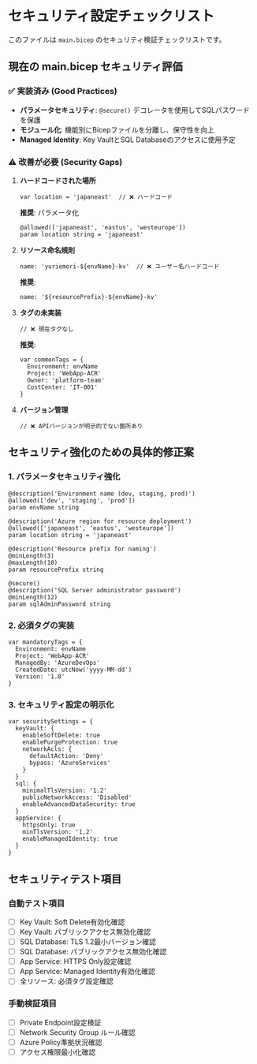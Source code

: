 # セキュリティ設定チェックリスト

このファイルは `main.bicep` のセキュリティ検証チェックリストです。

## 現在の main.bicep セキュリティ評価

### ✅ 実装済み (Good Practices)

- **パラメータセキュリティ**: `@secure()` デコレータを使用してSQLパスワードを保護
- **モジュール化**: 機能別にBicepファイルを分離し、保守性を向上
- **Managed Identity**: Key VaultとSQL Databaseのアクセスに使用予定

### ⚠️ 改善が必要 (Security Gaps)

1. **ハードコードされた場所**
   ```bicep
   var location = 'japaneast'  // ❌ ハードコード
   ```
   **推奨**: パラメータ化
   ```bicep
   @allowed(['japaneast', 'eastus', 'westeurope'])
   param location string = 'japaneast'
   ```

2. **リソース命名規則**
   ```bicep
   name: 'yuriemori-${envName}-kv'  // ❌ ユーザー名ハードコード
   ```
   **推奨**: 
   ```bicep
   name: '${resourcePrefix}-${envName}-kv'
   ```

3. **タグの未実装**
   ```bicep
   // ❌ 現在タグなし
   ```
   **推奨**:
   ```bicep
   var commonTags = {
     Environment: envName
     Project: 'WebApp-ACR'
     Owner: 'platform-team'
     CostCenter: 'IT-001'
   }
   ```

4. **バージョン管理**
   ```bicep
   // ❌ APIバージョンが明示的でない箇所あり
   ```

## セキュリティ強化のための具体的修正案

### 1. パラメータセキュリティ強化

```bicep
@description('Environment name (dev, staging, prod)')
@allowed(['dev', 'staging', 'prod'])
param envName string

@description('Azure region for resource deployment')  
@allowed(['japaneast', 'eastus', 'westeurope'])
param location string = 'japaneast'

@description('Resource prefix for naming')
@minLength(3)
@maxLength(10)
param resourcePrefix string

@secure()
@description('SQL Server administrator password')
@minLength(12)
param sqlAdminPassword string
```

### 2. 必須タグの実装

```bicep
var mandatoryTags = {
  Environment: envName
  Project: 'WebApp-ACR'
  ManagedBy: 'AzureDevOps'
  CreatedDate: utcNow('yyyy-MM-dd')
  Version: '1.0'
}
```

### 3. セキュリティ設定の明示化

```bicep
var securitySettings = {
  keyVault: {
    enableSoftDelete: true
    enablePurgeProtection: true
    networkAcls: {
      defaultAction: 'Deny'
      bypass: 'AzureServices'
    }
  }
  sql: {
    minimalTlsVersion: '1.2'
    publicNetworkAccess: 'Disabled'
    enableAdvancedDataSecurity: true
  }
  appService: {
    httpsOnly: true
    minTlsVersion: '1.2'
    enableManagedIdentity: true
  }
}
```

## セキュリティテスト項目

### 自動テスト項目
- [ ] Key Vault: Soft Delete有効化確認
- [ ] Key Vault: パブリックアクセス無効化確認  
- [ ] SQL Database: TLS 1.2最小バージョン確認
- [ ] SQL Database: パブリックアクセス無効化確認
- [ ] App Service: HTTPS Only設定確認
- [ ] App Service: Managed Identity有効化確認
- [ ] 全リソース: 必須タグ設定確認

### 手動検証項目  
- [ ] Private Endpoint設定検証
- [ ] Network Security Group ルール確認
- [ ] Azure Policy準拠状況確認
- [ ] アクセス権限最小化確認